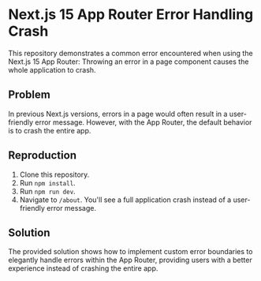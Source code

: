 # Next.js 15 App Router Error Handling Crash

This repository demonstrates a common error encountered when using the Next.js 15 App Router: Throwing an error in a page component causes the whole application to crash.

## Problem

In previous Next.js versions, errors in a page would often result in a user-friendly error message.  However, with the App Router, the default behavior is to crash the entire app.

## Reproduction

1. Clone this repository.
2. Run `npm install`.
3. Run `npm run dev`.
4. Navigate to `/about`. You'll see a full application crash instead of a user-friendly error message.

## Solution

The provided solution shows how to implement custom error boundaries to elegantly handle errors within the App Router, providing users with a better experience instead of crashing the entire app.
